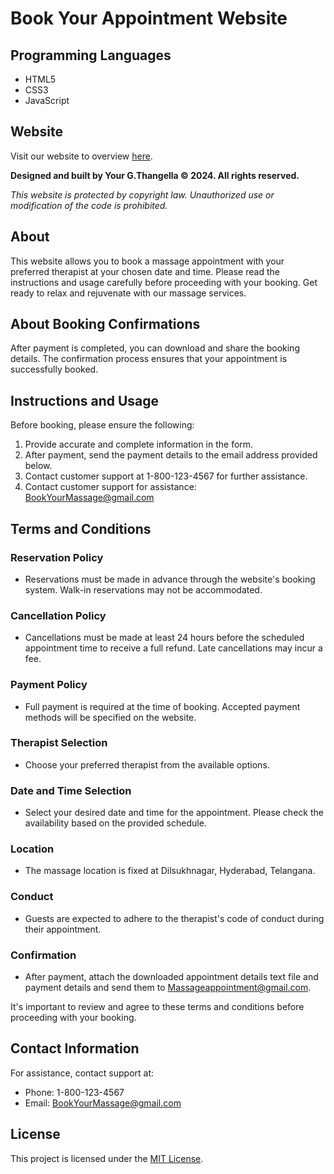 # Book Your Appointment Website

## Programming Languages
- HTML5
- CSS3
- JavaScript
  
## Website
Visit our website to overview [here](https://gtk-thangella-17.github.io/Book-your-Massage-Appointment/).

**Designed and built by Your G.Thangella © 2024. All rights reserved.**

*This website is protected by copyright law. Unauthorized use or modification of the code is prohibited.*

## About
This website allows you to book a massage appointment with your preferred therapist at your chosen date and time. Please read the instructions and usage carefully before proceeding with your booking. Get ready to relax and rejuvenate with our massage services.

## About Booking Confirmations
After payment is completed, you can download and share the booking details. The confirmation process ensures that your appointment is successfully booked.

## Instructions and Usage
Before booking, please ensure the following:
1. Provide accurate and complete information in the form.
3. After payment, send the payment details to the email address provided below.
4. Contact customer support at 1-800-123-4567 for further assistance.
5. Contact customer support for assistance: [BookYourMassage@gmail.com](mailto:BookYourMassage@gmail.com)

## Terms and Conditions
### Reservation Policy
- Reservations must be made in advance through the website's booking system. Walk-in reservations may not be accommodated.

### Cancellation Policy
- Cancellations must be made at least 24 hours before the scheduled appointment time to receive a full refund. Late cancellations may incur a fee.

### Payment Policy
- Full payment is required at the time of booking. Accepted payment methods will be specified on the website.

### Therapist Selection
- Choose your preferred therapist from the available options.

### Date and Time Selection
- Select your desired date and time for the appointment. Please check the availability based on the provided schedule.

### Location
- The massage location is fixed at Dilsukhnagar, Hyderabad, Telangana.

### Conduct
- Guests are expected to adhere to the therapist's code of conduct during their appointment.

### Confirmation
- After payment, attach the downloaded appointment details text file and payment details and send them to [Massageappointment@gmail.com](mailto:Massageappointment@gmail.com).

It's important to review and agree to these terms and conditions before proceeding with your booking.

## Contact Information
For assistance, contact support at:
- Phone: 1-800-123-4567
- Email: [BookYourMassage@gmail.com](mailto:BookYourMassage@gmail.com)

## License
This project is licensed under the [MIT License](https://opensource.org/licenses/MIT).

